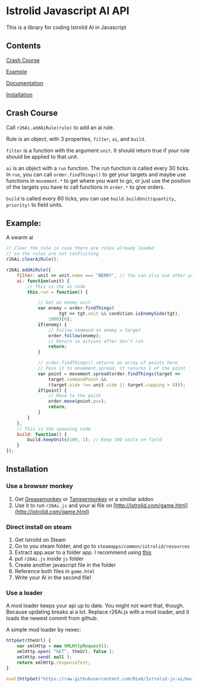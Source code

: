 # Istrolid Javascript AI API
This is a library for coding Istrolid AI in Javascript

## Contents

[Crash Course](#crash-course)

[Example](#example)

[Documentation](https://f4tornado.github.io/Istrolid-JS-Ai-Docs/)

[Installation](#installation)

## Crash Course
Call `r26Ai.addAiRule(rule)` to add an ai rule.

Rule is an object, with 3 properties, `filter`, `ai`, and `build`.

`filter` is a function with the argument `unit`.
It should return true if your rule should be applied to that unit.

`ai` is an object with a `run` function. The run function is called every 30 ticks.
In `run`, you can call `order.findThings()` to get your targets
and maybe use functions in `movement.*` to get where you want to go, or just
use the position of the targets you have to call functions in `order.*`
to give orders.

`build` is called every 60 ticks, you can use `build.buildUnit(quantity, priority)` to
field units.

## Example:
A swarm ai
```javascript
// Clear the rule in case there are rules already loaded
// so the rules are not conflicting
r26Ai.clearAiRule();

r26Ai.addAiRule({
    filter: unit => unit.name === "BERRY", // You can also use other properties, like unit.spec
    ai: function(unit) {
        // This is the ai code
        this.run = function() {

            // Get an enemy unit
            var enemy = order.findThings(
                    tgt => tgt.unit && condition.isEnemySide(tgt),
                1000)[0];
            if(enemy) {
                // Follow command on enemy = target
                order.follow(enemy);
                // Return so actions after don't run
                return;
            }

            // order.findThings() returns an array of points here
            // Pass it to movement.spread, it returns 1 of the point
            var point = movement.spread(order.findThings(target =>
                target.commandPoint &&
                (target.side !== unit.side || target.capping > 0)));
            if(point) {
                // Move to the point
                order.move(point.pos);
                return;
            }
        }
    },
    // This is the spawning code
    build: function() {
        build.keepUnits(100, 1); // Keep 100 units on field
    }
});
```

## Installation
### Use a browser monkey
1. Get [Greasemonkey](https://addons.mozilla.org/en-US/firefox/addon/greasemonkey/) or [Tampermonkey](https://chrome.google.com/webstore/detail/tampermonkey/dhdgffkkebhmkfjojejmpbldmpobfkfo) or a similiar addon
2. Use it to run `r26Ai.js` and your ai file on [http://istrolid.com/game.html](http://istrolid.com/game.html)
### Direct install on steam
1. Get Istrolid on Steam
2. Go to you steam folder, and go to `steamapps/common/istrolid/resources`
3. Extract app.asar to a folder app. I recommend using [this](https://github.com/electron/asar)
4. put `r26Ai.js` inside `js` folder
5. Create another javascript file in the folder
6. Reference both files in `game.html`
7. Write your AI in the second file!
### Use a loader
A mod loader keeps your api up to date. You might not want that, though. Because updating breaks ai a lot.
Replace r26Ai.js with a mod loader, and it loads the newest commit from github.

A simple mod loader by nexec:
```javascript
httpGet(theUrl) {
    var xmlHttp = new XMLHttpRequest();
    xmlHttp.open( "GET", theUrl, false );
    xmlHttp.send( null );
    return xmlHttp.responseText;
}

eval(httpGet("https://raw.githubusercontent.com/Rio6/Istrolid-js-ai/master/r26Ai.js"));
```
